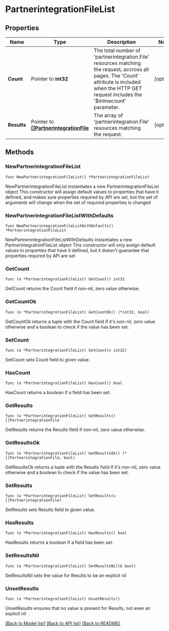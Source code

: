 # PartnerintegrationFileList

## Properties

Name | Type | Description | Notes
------------ | ------------- | ------------- | -------------
**Count** | Pointer to **int32** | The total number of &#39;partnerintegration.File&#39; resources matching the request, accross all pages. The &#39;Count&#39; attribute is included when the HTTP GET request includes the &#39;$inlinecount&#39; parameter. | [optional] 
**Results** | Pointer to [**[]PartnerintegrationFile**](PartnerintegrationFile.md) | The array of &#39;partnerintegration.File&#39; resources matching the request. | [optional] 

## Methods

### NewPartnerintegrationFileList

`func NewPartnerintegrationFileList() *PartnerintegrationFileList`

NewPartnerintegrationFileList instantiates a new PartnerintegrationFileList object
This constructor will assign default values to properties that have it defined,
and makes sure properties required by API are set, but the set of arguments
will change when the set of required properties is changed

### NewPartnerintegrationFileListWithDefaults

`func NewPartnerintegrationFileListWithDefaults() *PartnerintegrationFileList`

NewPartnerintegrationFileListWithDefaults instantiates a new PartnerintegrationFileList object
This constructor will only assign default values to properties that have it defined,
but it doesn't guarantee that properties required by API are set

### GetCount

`func (o *PartnerintegrationFileList) GetCount() int32`

GetCount returns the Count field if non-nil, zero value otherwise.

### GetCountOk

`func (o *PartnerintegrationFileList) GetCountOk() (*int32, bool)`

GetCountOk returns a tuple with the Count field if it's non-nil, zero value otherwise
and a boolean to check if the value has been set.

### SetCount

`func (o *PartnerintegrationFileList) SetCount(v int32)`

SetCount sets Count field to given value.

### HasCount

`func (o *PartnerintegrationFileList) HasCount() bool`

HasCount returns a boolean if a field has been set.

### GetResults

`func (o *PartnerintegrationFileList) GetResults() []PartnerintegrationFile`

GetResults returns the Results field if non-nil, zero value otherwise.

### GetResultsOk

`func (o *PartnerintegrationFileList) GetResultsOk() (*[]PartnerintegrationFile, bool)`

GetResultsOk returns a tuple with the Results field if it's non-nil, zero value otherwise
and a boolean to check if the value has been set.

### SetResults

`func (o *PartnerintegrationFileList) SetResults(v []PartnerintegrationFile)`

SetResults sets Results field to given value.

### HasResults

`func (o *PartnerintegrationFileList) HasResults() bool`

HasResults returns a boolean if a field has been set.

### SetResultsNil

`func (o *PartnerintegrationFileList) SetResultsNil(b bool)`

 SetResultsNil sets the value for Results to be an explicit nil

### UnsetResults
`func (o *PartnerintegrationFileList) UnsetResults()`

UnsetResults ensures that no value is present for Results, not even an explicit nil

[[Back to Model list]](../README.md#documentation-for-models) [[Back to API list]](../README.md#documentation-for-api-endpoints) [[Back to README]](../README.md)



